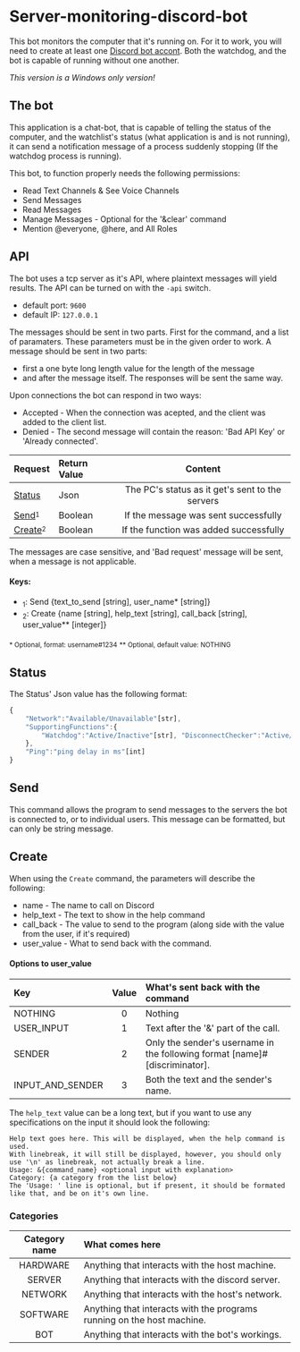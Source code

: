 # Server-monitoring-discord-bot

This bot monitors the computer that it's running on.
For it to work, you will need to create at least one [Discord bot accont](https://discordapp.com/developers/applications/).
Both the watchdog, and the bot is capable of running without one another.

*This version is a Windows only version!*

## The bot

This application is a chat-bot, that is capable of telling the status of the computer, and the watchlist's status (what application is and is not running), it can send a notification message of a process suddenly stopping (If the watchdog process is running).

This bot, to function properly needs the following permissions:

* Read Text Channels & See Voice Channels
* Send Messages
* Read Messages
* Manage Messages - Optional for the '&clear' command
* Mention @everyone, @here, and All Roles

## API

The bot uses a tcp server as it's API, where plaintext messages will yield results. The API can be turned on with the `-api` switch.
 -  default port: `9600`
 -  default IP: `127.0.0.1`

The messages should be sent in two parts. First for the command, and a list of paramaters. These parameters must be in the given order to work. A message should be sent in two parts:
 -  first a one byte long length value for the length of the message
 -  and after the message itself. 
The responses will be sent the same way.

Upon connections the bot can respond in two ways:
 -  Accepted - When the connection was acepted, and the client was added to the client list.
 -  Denied - The second message will contain the reason: 'Bad API Key' or 'Already connected'.

|Request                                  |Return Value  |Content                                        |
|:----------------------------------------|:-------------|:---------------------------------------------:|
|[Status](#Status)                        |Json          |The PC's status as it get's sent to the servers|
|[Send](#Send)<sup><sub>1</sub></sup>     |Boolean       |If the message was sent successfully           |
|[Create](#Create)<sup><sub>2</sub></sup> |Boolean       |If the function was added successfully         |

The messages are case sensitive, and 'Bad request' message will be sent, when a message is not applicable.

#### Keys:
 -  <sub>1</sub>: Send {text_to_send [string], user_name* [string]}
 -  <sub>2</sub>: Create {name [string], help_text [string], call_back [string], user_value** [integer]}

<sub>* Optional, format: username#1234</sub>
<sub>** Optional, default value: NOTHING</sub>

## Status

The Status' Json value has the following format:

```javascript
{
    "Network":"Available/Unavailable"[str],
    "SupportingFunctions":{
        "Watchdog":"Active/Inactive"[str], "DisconnectChecker":"Active/Inactive"[str]
    },
    "Ping":"ping delay in ms"[int]
}
```

## Send

This command allows the program to send messages to the servers the bot is connected to, or to individual users. This message can be formatted, but can only be string message.

## Create

When using the `Create` command, the parameters will describe the following:
 -  name - The name to call on Discord
 -  help_text - The text to show in the help command
 -  call_back - The value to send to the program (along side with the value from the user, if it's required)
 -  user_value - What to send back with the command.

#### Options to user_value

|Key              |Value|What's sent back with the command                                          |
|:----------------|:---:|:--------------------------------------------------------------------------|
|NOTHING          |0    |Nothing                                                                    |
|USER_INPUT       |1    |Text after the '&<command>' part of the call.                              |
|SENDER           |2    |Only the sender's username in the following format [name]#[discriminator]. |
|INPUT_AND_SENDER |3    |Both the text and the sender's name.                                       |

The `help_text` value can be a long text, but if you want to use any specifications on the input it should look the following:

```
Help text goes here. This will be displayed, when the help command is used.
With linebreak, it will still be displayed, however, you should only use '\n' as linebreak, not actually break a line.
Usage: &{command_name} <optional input with explanation>
Category: {a category from the list below}
The 'Usage: ' line is optional, but if present, it should be formated like that, and be on it's own line.
```

### Categories

|Category name     |What comes here                                                        |
|:----------------:|:----------------------------------------------------------------------|
|HARDWARE          |Anything that interacts with the host machine.                         |
|SERVER            |Anything that interacts with the discord server.                       |
|NETWORK           |Anything that interacts with the host's network.                       |
|SOFTWARE          |Anything that interacts with the programs running on the host machine. |
|BOT               |Anything that interacts with the bot's workings.                       |
